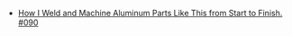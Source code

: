 - [How I Weld and Machine Aluminum Parts Like This from Start to Finish. #090](https://youtu.be/KqP9IFcGQZQ)
